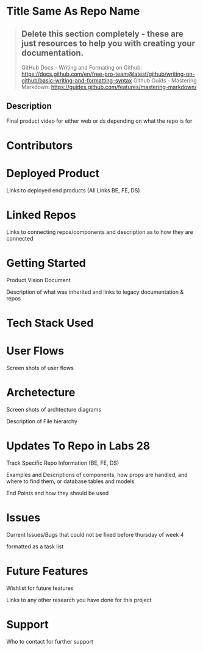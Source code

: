 # Title Same As Repo Name

>## Delete this section completely - these are just resources to help you with creating your documentation.
> GitHub Docs - Writing and Formating on Github: https://docs.github.com/en/free-pro-team@latest/github/writing-on-github/basic-writing-and-formatting-syntax
> Github Guids - Mastering Markdown: https://guides.github.com/features/mastering-markdown/

## Description
Final product video for either web or ds depending on what the repo is for
# Contributors
# Deployed Product 
Links to deployed end products (All Links BE, FE, DS)
# Linked Repos
Links to connecting repos/components and description as to how they are connected
# Getting Started
Product Vision Document

Description of what was inherited and links to legacy documentation & repos
# Tech Stack Used
# User Flows
Screen shots of user flows
# Archetecture 
Screen shots of archtecture diagrams

Description of File hierarchy
# Updates To Repo in Labs 28
Track Specific Repo Information (BE, FE, DS)

Examples and Descriptions of components, how props are handled, and where to find them, or database tables and models

End Points and how they should be used
# Issues 
Current Issues/Bugs that could not be fixed before thursday of week 4

formatted as a task list 
# Future Features
Wishlist for future features

Links to any other research you have done for this project
# Support
Who to contact for further support
